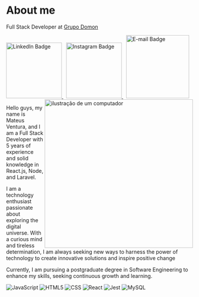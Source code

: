 # About me
Full Stack Developer at [Grupo Domon](https://www.grupodomon.com.br)

<div id="badges">
  <a href="https://www.linkedin.com/in/omateusventura">
    <img src="https://i.ibb.co/LRgwWY8/github-linkedin.png" width="150" alt="LinkedIn Badge"/>
  </a> &nbsp
  <a href="https://www.instagram.com/omateusventura/">
    <img src="https://i.ibb.co/ww4cTpz/github-instagram.png" width="150" alt="Instagram Badge"/>
  </a> &nbsp
  <a href="#">
    <img src="https://i.ibb.co/jW6Mkqm/email.png" width="170" alt="E-mail Badge"/>
  </a>
</div>

<img src="https://raw.githubusercontent.com/MicaelliMedeiros/micaellimedeiros/master/image/computer-illustration.png" alt="ilustração de um computador" min-width="400px" max-width="400px" width="400px" align="right" />

<p>
  Hello guys, my name is Mateus Ventura, and I am a Full Stack Developer with 5 years of experience and solid knowledge in React.js, Node, and Laravel.
</p>

<p>
  I am a technology enthusiast passionate about exploring the digital universe. With a curious mind and tireless determination, I am always seeking new ways to harness the   
  power of technology to create innovative solutions and inspire positive change
</p>

<p>
  Currently, I am pursuing a postgraduate degree in Software Engineering to enhance my skills, seeking continuous growth and learning.
</p>

![JavaScript](https://img.shields.io/badge/-JavaScript-333333?style=flat&logo=javascript)
![HTML5](https://img.shields.io/badge/-HTML5-333333?style=flat&logo=HTML5)
![CSS](https://img.shields.io/badge/-CSS-333333?style=flat&logo=CSS3&logoColor=1572B6)
![React](https://img.shields.io/badge/-React-333333?style=flat&logo=react)
![Jest](https://img.shields.io/badge/-Jest-333333?style=flat&logo=jest)
![MySQL](https://img.shields.io/badge/-MySQL-333333?style=flat&logo=mysql)


